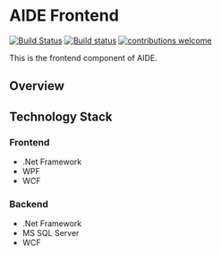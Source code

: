 # AIDE Frontend
[![Build Status](https://dev.azure.com/rsx-labs/aide/_apis/build/status/rsx-labs.aide-frontend?branchName=master)](https://dev.azure.com/rsx-labs/aide/_build/latest?definitionId=1&branchName=master) [![Build status](https://ci.appveyor.com/api/projects/status/kth1cyh42tqy11vb?svg=true)](https://ci.appveyor.com/project/trashvin/aide-frontend)  [![contributions welcome](https://img.shields.io/badge/contributions-welcome-brightgreen.svg?style=flat)](https://github.com/dwyl/esta/issues)

This is the frontend component of AIDE.

## Overview

## Technology Stack

### Frontend
- .Net Framework
- WPF
- WCF

### Backend
- .Net Framework
- MS SQL Server
- WCF
